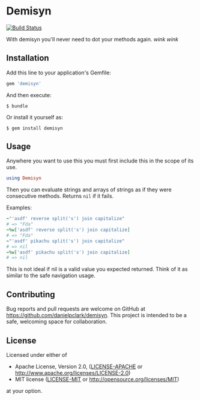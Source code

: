 # Demisyn
[![Build Status](https://travis-ci.org/danielpclark/demisyn.svg)](https://travis-ci.org/danielpclark/demisyn)

With demisyn you'll never need to dot your methods again. *wink* *wink*

## Installation

Add this line to your application's Gemfile:

```ruby
gem 'demisyn'
```

And then execute:

    $ bundle

Or install it yourself as:

    $ gem install demisyn

## Usage

Anywhere you want to use this you must first include this in the scope of its use.

```ruby
using Demisyn
```

Then you can evaluate strings and arrays of strings as if they were consecutive methods.
Returns `nil` if it fails.

Examples:

```ruby
~"'asdf' reverse split('s') join capitalize"
# => "Fda"
~%w['asdf' reverse split('s') join capitalize]
# => "Fda"
~"'asdf' pikachu split('s') join capitalize"
# => nil
~%w['asdf' pikachu split('s') join capitalize]
# => nil
```

This is not ideal if nil is a valid value you expected returned.  Think of it as similar
to the safe navigation usage.

## Contributing

Bug reports and pull requests are welcome on GitHub at https://github.com/danielpclark/demisyn. This project is intended to be a safe, welcoming space for collaboration.


## License

Licensed under either of

 * Apache License, Version 2.0, ([LICENSE-APACHE](LICENSE-APACHE) or http://www.apache.org/licenses/LICENSE-2.0)
 * MIT license ([LICENSE-MIT](LICENSE-MIT) or http://opensource.org/licenses/MIT)

at your option.
